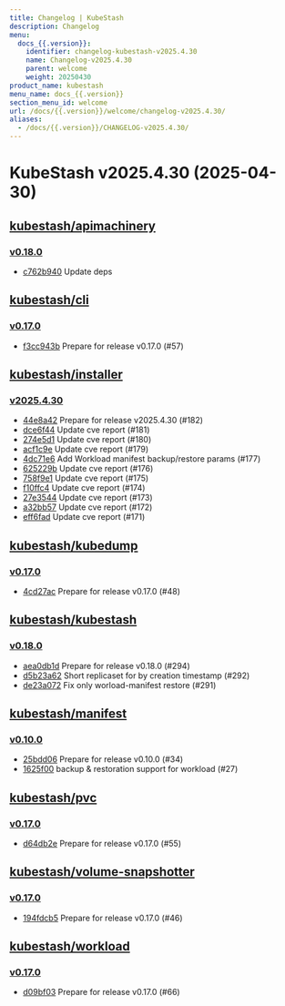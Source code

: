 ```yaml
---
title: Changelog | KubeStash
description: Changelog
menu:
  docs_{{.version}}:
    identifier: changelog-kubestash-v2025.4.30
    name: Changelog-v2025.4.30
    parent: welcome
    weight: 20250430
product_name: kubestash
menu_name: docs_{{.version}}
section_menu_id: welcome
url: /docs/{{.version}}/welcome/changelog-v2025.4.30/
aliases:
  - /docs/{{.version}}/CHANGELOG-v2025.4.30/
---
```


# KubeStash v2025.4.30 (2025-04-30)


## [kubestash/apimachinery](https://github.com/kubestash/apimachinery)

### [v0.18.0](https://github.com/kubestash/apimachinery/releases/tag/v0.18.0)

- [c762b940](https://github.com/kubestash/apimachinery/commit/c762b940) Update deps



## [kubestash/cli](https://github.com/kubestash/cli)

### [v0.17.0](https://github.com/kubestash/cli/releases/tag/v0.17.0)

- [f3cc943b](https://github.com/kubestash/cli/commit/f3cc943b) Prepare for release v0.17.0 (#57)



## [kubestash/installer](https://github.com/kubestash/installer)

### [v2025.4.30](https://github.com/kubestash/installer/releases/tag/v2025.4.30)

- [44e8a42](https://github.com/kubestash/installer/commit/44e8a42) Prepare for release v2025.4.30 (#182)
- [dce6f44](https://github.com/kubestash/installer/commit/dce6f44) Update cve report (#181)
- [274e5d1](https://github.com/kubestash/installer/commit/274e5d1) Update cve report (#180)
- [acf1c9e](https://github.com/kubestash/installer/commit/acf1c9e) Update cve report (#179)
- [4dc71e6](https://github.com/kubestash/installer/commit/4dc71e6) Add Workload manifest backup/restore params (#177)
- [625229b](https://github.com/kubestash/installer/commit/625229b) Update cve report (#176)
- [758f9e1](https://github.com/kubestash/installer/commit/758f9e1) Update cve report (#175)
- [f10ffc4](https://github.com/kubestash/installer/commit/f10ffc4) Update cve report (#174)
- [27e3544](https://github.com/kubestash/installer/commit/27e3544) Update cve report (#173)
- [a32bb57](https://github.com/kubestash/installer/commit/a32bb57) Update cve report (#172)
- [eff6fad](https://github.com/kubestash/installer/commit/eff6fad) Update cve report (#171)



## [kubestash/kubedump](https://github.com/kubestash/kubedump)

### [v0.17.0](https://github.com/kubestash/kubedump/releases/tag/v0.17.0)

- [4cd27ac](https://github.com/kubestash/kubedump/commit/4cd27ac) Prepare for release v0.17.0 (#48)



## [kubestash/kubestash](https://github.com/kubestash/kubestash)

### [v0.18.0](https://github.com/kubestash/kubestash/releases/tag/v0.18.0)

- [aea0db1d](https://github.com/kubestash/kubestash/commit/aea0db1d) Prepare for release v0.18.0 (#294)
- [d5b23a62](https://github.com/kubestash/kubestash/commit/d5b23a62) Short replicaset for by creation timestamp (#292)
- [de23a072](https://github.com/kubestash/kubestash/commit/de23a072) Fix only worload-manifest restore (#291)



## [kubestash/manifest](https://github.com/kubestash/manifest)

### [v0.10.0](https://github.com/kubestash/manifest/releases/tag/v0.10.0)

- [25bdd06](https://github.com/kubestash/manifest/commit/25bdd06) Prepare for release v0.10.0 (#34)
- [1625f00](https://github.com/kubestash/manifest/commit/1625f00) backup & restoration support for workload (#27)



## [kubestash/pvc](https://github.com/kubestash/pvc)

### [v0.17.0](https://github.com/kubestash/pvc/releases/tag/v0.17.0)

- [d64db2e](https://github.com/kubestash/pvc/commit/d64db2e) Prepare for release v0.17.0 (#55)



## [kubestash/volume-snapshotter](https://github.com/kubestash/volume-snapshotter)

### [v0.17.0](https://github.com/kubestash/volume-snapshotter/releases/tag/v0.17.0)

- [194fdcb5](https://github.com/kubestash/volume-snapshotter/commit/194fdcb5) Prepare for release v0.17.0 (#46)



## [kubestash/workload](https://github.com/kubestash/workload)

### [v0.17.0](https://github.com/kubestash/workload/releases/tag/v0.17.0)

- [d09bf03](https://github.com/kubestash/workload/commit/d09bf03) Prepare for release v0.17.0 (#66)




